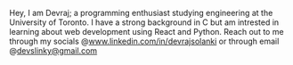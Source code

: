 Hey, I am Devraj; a programming enthusiast studying engineering at the University of Toronto.
I have a strong background in C but am intrested in learning about web development using React and Python. 
Reach out to me through my socials @www.linkedin.com/in/devrajsolanki or through email @devslinky@gmail.com

